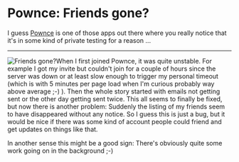 # Pownce: Friends gone?

<img src="{uploads}/pownce.png" alt="" class="left" />I guess [Pownce](http://pownce.com) is one of those apps out there where you really notice that it's in some kind of private testing for a reason ...

-------------------------------

<img src="{uploads}/pownce.friendsgone.png" alt="Friends gone?" class="left" />When I first joined Pownce, it was quite unstable. For example I got my invite but couldn't join for a couple of hours since the server was down or at least slow enough to trigger my personal timeout (which is with 5 minutes per page load when I'm curious probably way above average ;-) ). Then the whole story started with emails not getting sent or the other day getting sent twice. This all seems to finally be fixed, but now there is another problem: Suddenly the listing of my friends seem to have disappeared without any notice. So I guess this is just a bug, but it would be nice if there was some kind of account people could friend and get updates on things like that.

In another sense this might be a good sign: There's obviously quite some work going on in the background ;-)